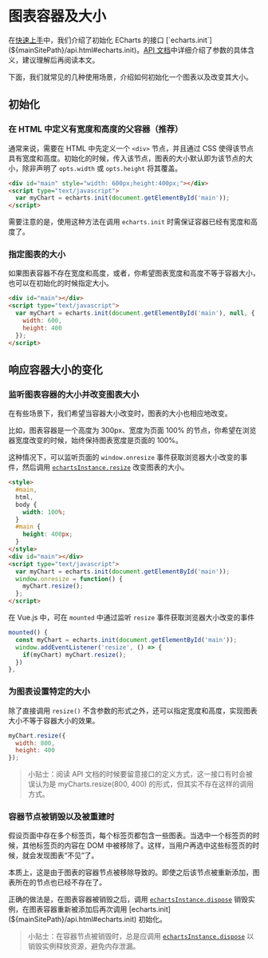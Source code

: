 # 图表容器及大小

在[快速上手](${lang}/get-started)中，我们介绍了初始化 ECharts 的接口 [`echarts.init`](${mainSitePath}/api.html#echarts.init)。[API 文档](${mainSitePath}/api.html#echarts.init)中详细介绍了参数的具体含义，建议理解后再阅读本文。

下面，我们就常见的几种使用场景，介绍如何初始化一个图表以及改变其大小。

## 初始化

### 在 HTML 中定义有宽度和高度的父容器（推荐）

通常来说，需要在 HTML 中先定义一个 `<div>` 节点，并且通过 CSS 使得该节点具有宽度和高度。初始化的时候，传入该节点，图表的大小默认即为该节点的大小，除非声明了 `opts.width` 或 `opts.height` 将其覆盖。

```html
<div id="main" style="width: 600px;height:400px;"></div>
<script type="text/javascript">
  var myChart = echarts.init(document.getElementById('main'));
</script>
```

需要注意的是，使用这种方法在调用 `echarts.init` 时需保证容器已经有宽度和高度了。

### 指定图表的大小

如果图表容器不存在宽度和高度，或者，你希望图表宽度和高度不等于容器大小，也可以在初始化的时候指定大小。

```html
<div id="main"></div>
<script type="text/javascript">
  var myChart = echarts.init(document.getElementById('main'), null, {
    width: 600,
    height: 400
  });
</script>
```

## 响应容器大小的变化

### 监听图表容器的大小并改变图表大小

在有些场景下，我们希望当容器大小改变时，图表的大小也相应地改变。

比如，图表容器是一个高度为 300px、宽度为页面 100% 的节点，你希望在浏览器宽度改变的时候，始终保持图表宽度是页面的 100%。

这种情况下，可以监听页面的 `window.onresize` 事件获取浏览器大小改变的事件，然后调用 [`echartsInstance.resize`](${mainSitePath}api.html#echartsInstance.resize) 改变图表的大小。

```html
<style>
  #main,
  html,
  body {
    width: 100%;
  }
  #main {
    height: 400px;
  }
</style>
<div id="main"></div>
<script type="text/javascript">
  var myChart = echarts.init(document.getElementById('main'));
  window.onresize = function() {
    myChart.resize();
  };
</script>
```

在 Vue.js 中，可在 `mounted` 中通过监听 `resize` 事件获取浏览器大小改变的事件
```js
mounted() {
  const myChart = echarts.init(document.getElementById('main'));
  window.addEventListener('resize', () => {
    if(myChart) myChart.resize();
  })
},
```

### 为图表设置特定的大小

除了直接调用 `resize()` 不含参数的形式之外，还可以指定宽度和高度，实现图表大小不等于容器大小的效果。

```js
myChart.resize({
  width: 800,
  height: 400
});
```

> 小贴士：阅读 API 文档的时候要留意接口的定义方式，这一接口有时会被误认为是 myCharts.resize(800, 400) 的形式，但其实不存在这样的调用方式。

### 容器节点被销毁以及被重建时

假设页面中存在多个标签页，每个标签页都包含一些图表。当选中一个标签页的时候，其他标签页的内容在 DOM 中被移除了。这样，当用户再选中这些标签页的时候，就会发现图表“不见”了。

本质上，这是由于图表的容器节点被移除导致的。即使之后该节点被重新添加，图表所在的节点也已经不存在了。

正确的做法是，在图表容器被销毁之后，调用 [`echartsInstance.dispose`](${mainSitePath}api.html#echartsInstance.dispose) 销毁实例，在图表容器重新被添加后再次调用 [echarts.init](${mainSitePath}/api.html#echarts.init) 初始化。

> 小贴士：在容器节点被销毁时，总是应调用 [`echartsInstance.dispose`](${mainSitePath}api.html#echartsInstance.dispose) 以销毁实例释放资源，避免内存泄漏。
